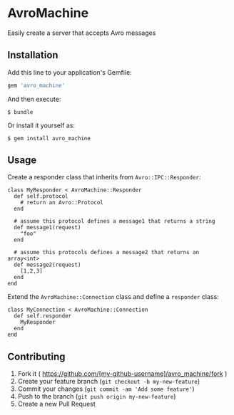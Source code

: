 # AvroMachine

Easily create a server that accepts Avro messages

## Installation

Add this line to your application's Gemfile:

```ruby
gem 'avro_machine'
```

And then execute:

    $ bundle

Or install it yourself as:

    $ gem install avro_machine

## Usage

Create a responder class that inherits from `Avro::IPC::Responder`:

```
class MyResponder < AvroMachine::Responder
  def self.protocol
    # return an Avro::Protocol
  end

  # assume this protocol defines a message1 that returns a string
  def message1(request)
    "foo"
  end
  
  # assume this protocols defines a message2 that returns an array<int>
  def message2(request)
  	[1,2,3]
  end
end
```

Extend the `AvroMachine::Connection` class and define a `responder` class:

```
class MyConnection < AvroMachine::Connection
  def self.responder
  	MyResponder
  end
end
```


## Contributing

1. Fork it ( https://github.com/[my-github-username]/avro_machine/fork )
2. Create your feature branch (`git checkout -b my-new-feature`)
3. Commit your changes (`git commit -am 'Add some feature'`)
4. Push to the branch (`git push origin my-new-feature`)
5. Create a new Pull Request
